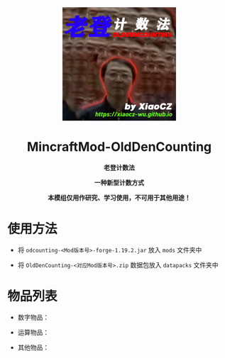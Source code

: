 <div align="center">
<img src=".\images\logo.png" alt="logo.png" width="256" height="256" />

# MincraftMod-OldDenCounting

**老登计数法**

**一种新型计数方式**

**本模组仅用作研究、学习使用，不可用于其他用途！**

</div>

# 使用方法

- 将 `odcounting-<Mod版本号>-forge-1.19.2.jar` 放入 `mods` 文件夹中

- 将 `OldDenCounting-<对应Mod版本号>.zip` 数据包放入 `datapacks` 文件夹中

# 物品列表

- 数字物品：

- 运算物品：

- 其他物品：